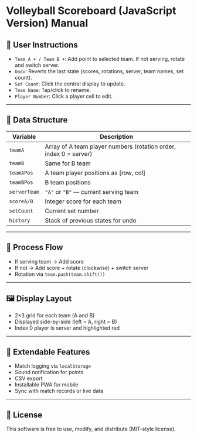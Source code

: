 # Volleyball Scoreboard (JavaScript Version) Manual

## 📱 User Instructions

- `Team A + / Team B +`: Add point to selected team. If not serving, rotate and switch server.
- `Undo`: Reverts the last state (scores, rotations, server, team names, set count).
- `Set Count`: Click the central display to update.
- `Team Name`: Tap/click to rename.
- `Player Number`: Click a player cell to edit.

---

## 💾 Data Structure

| Variable        | Description                                        |
|-----------------|----------------------------------------------------|
| `teamA`         | Array of A team player numbers (rotation order, index 0 = server) |
| `teamB`         | Same for B team                                    |
| `teamAPos`      | A team player positions as [row, col]              |
| `teamBPos`      | B team positions                                   |
| `serverTeam`    | `"A"` or `"B"` — current serving team              |
| `scoreA/B`      | Integer score for each team                        |
| `setCount`      | Current set number                                 |
| `history`       | Stack of previous states for undo                  |

---

## 🔁 Process Flow

- If serving team → Add score
- If not → Add score + rotate (clockwise) + switch server
- Rotation via `team.push(team.shift())`

---

## 🖼 Display Layout

- 2×3 grid for each team (A and B)
- Displayed side-by-side (left = A, right = B)
- Index 0 player is server and highlighted red

---

## 🧩 Extendable Features

- Match logging via `localStorage`
- Sound notification for points
- CSV export
- Installable PWA for mobile
- Sync with match records or live data

---

## 📎 License

This software is free to use, modify, and distribute (MIT-style license).
